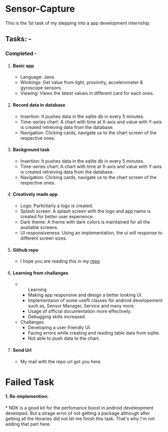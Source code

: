 # Sensor-Capture
This is the 1st task of my stepping into a app development internship.

## Tasks: -
### Completed - 
<ol>
  <li>
    <h4>Basic app</h4>
    <ul>
      <li>Language: Java.</li>
      <li>Workings: Get value from light, proximity, accelerometer & gyroscope sensors.</li>
      <li>Viewing: Views the latest values in different card for each ones.</li>
    </ul>
  </li>
  <li>
    <h4>Record data in database</h4>
    <ul>
      <li>Insertion: It pushes data in the sqlite db in every 5 minutes.</li>
      <li>Time-series chart: A chart with time at X-axis and value with Y-axis is created retreiving data from the database.</li>
      <li>Navigation: Clicking cards, navigate us to the chart screen of the respective ones.</li>
    </ul>
  </li>
  <li>
    <h4>Background task</h4>
    <ul>
      <li>Insertion: It pushes data in the sqlite db in every 5 minutes.</li>
      <li>Time-series chart: A chart with time at X-axis and value with Y-axis is created retreiving data from the database.</li>
      <li>Navigation: Clicking cards, navigate us to the chart screen of the respective ones.</li>
    </ul>
  </li>
  <li>
    <h4>Creatively made app</h4>
    <ul>
      <li>Logo: Particliarly a logo is created.</li>
      <li>Splash screen: A splash screen with the logo and app name is created for better user experience.</li>
      <li>Dark theme: A theme with dark colors is maintained for all the available screens.</li>
      <li>UI responsiveness: Using an implementation, the ui will response to different screen sizes.</li>
    </ul>
  </li>
  <li>
    <h4>Github repo</h4>
    <ul>
      <li>I hope you are reading this in my <a href="https://github.com/Neloy-Barman/Sensor-Capture">repo</a></li>
    </ul>
  </li>
  <li>
    <h4>Learning from challanges</h4>
    <ul>
      <li>
         <ul>
           <a>Learning</a>
           <li>Making app responsive and design a better looking UI.</li>
           <li>Implementaion of some usefli classes for android developement such as, Sensor Manager, Service and many more.</li>
           <li>Usage of official documentation more effectively.</li>
           <li>Debugging skills increased. </li>
         </ul>
      </li>
      <li>
           <a>Challanges</a>
           <ul>
             <li>Developing a user-friendly UI.</li>
             <li>Facing errors while creating and reading table data from sqlite.</li>
             <li>Not able to push data to the chart.</li>
           </ul>
      </li>
    </ul>
  </li>
  <li>
    <h4>Send Url</h4>
    <ul>
      <li>My mail with the repo url got you here.</li>
    </ul>
  </li>
</ol>
<h1>Failed Task</h1>
<h4>1. Re-implemention:</h4>
   * NDK is a good kit for the perfomance boost in android develeopment developed.
     But a strage error of not getting a package although after getting all the libraries did not let me finish this task.
     That's why I'm not adding that part here. 
